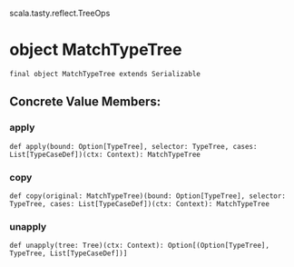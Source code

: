scala.tasty.reflect.TreeOps
# object MatchTypeTree

<pre><code class="language-scala" >final object MatchTypeTree extends Serializable</pre></code>
## Concrete Value Members:
### apply
<pre><code class="language-scala" >def apply(bound: Option[TypeTree], selector: TypeTree, cases: List[TypeCaseDef])(ctx: Context): MatchTypeTree</pre></code>

### copy
<pre><code class="language-scala" >def copy(original: MatchTypeTree)(bound: Option[TypeTree], selector: TypeTree, cases: List[TypeCaseDef])(ctx: Context): MatchTypeTree</pre></code>

### unapply
<pre><code class="language-scala" >def unapply(tree: Tree)(ctx: Context): Option[(Option[TypeTree], TypeTree, List[TypeCaseDef])]</pre></code>

